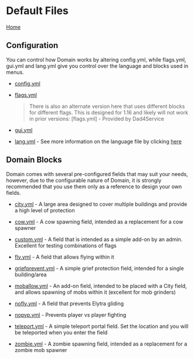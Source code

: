 # Default Files

[Home](https://torpkev.github.io/domain_docs)

## Configuration

You can control how Domain works by altering config.yml, while flags.yml, gui.yml and lang.yml give you control over the language and blocks used in menus.

- [config.yml](https://torpkev.github.io/domain_docs/resources/config.yml)

- [flags.yml](https://torpkev.github.io/domain_docs/resources/flags.yml)
  > There is also an alternate version here that uses different blocks for different flags.  This is designed for 1.16 and likely will not work in prior versions:
  > [flags.yml] - Provided by Dad4Service

- [gui.yml](https://torpkev.github.io/domain_docs/resources/gui.yml)

- [lang.yml](https://torpkev.github.io/domain_docs/resources/lang.yml) - See more information on the language file by clicking [here](https://torpkev.github.io/domain_docs/language)

## Domain Blocks

Domain comes with several pre-configured fields that may suit your needs, however, due to the configurable nature of Domain, it is strongly recommended that you use them only as a reference to design your own fields.

- [city.yml](https://torpkev.github.io/domain_docs/resources/blocks/city.yml) - A large area designed to cover multiple buildings and provide a high level of protection

- [cow.yml](https://torpkev.github.io/domain_docs/resources/blocks/cow.yml) - A cow spawning field, intended as a replacement for a cow spawner

- [custom.yml](https://torpkev.github.io/domain_docs/resources/blocks/custom.yml) - A field that is intended as a simple add-on by an admin.  Excellent for testing combinations of flags

- [fly.yml](https://torpkev.github.io/domain_docs/resources/blocks/fly.yml) - A field that allows flying within it

- [griefprevent.yml](https://torpkev.github.io/domain_docs/resources/blocks/griefprevent.yml) - A simple grief protection field, intended for a single building/area

- [moballow.yml](https://torpkev.github.io/domain_docs/resources/blocks/moballow.yml) - An add-on field, intended to be placed with a City field, and allows spawning of mobs within it (excellent for mob grinders)

- [nofly.yml](https://torpkev.github.io/domain_docs/resources/blocks/nofly.yml) - A field that prevents Elytra gliding

- [nopvp.yml](https://torpkev.github.io/domain_docs/resources/blocks/nopvp.yml) - Prevents player vs player fighting

- [teleport.yml](https://torpkev.github.io/domain_docs/resources/blocks/teleport.yml) - A simple teleport portal field.  Set the location and you will be teleported when you enter the field

- [zombie.yml](https://torpkev.github.io/domain_docs/resources/blocks/zombie.yml) - A zombie spawning field, intended as a replacement for a zombie mob spawner
